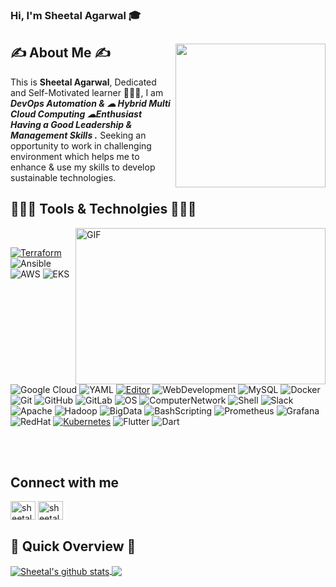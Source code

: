 <!--Header-->
### Hi, I'm Sheetal Agarwal 🎓
  <div>
  
  </div>
  

<!--About Me-->
<div>
  

<div>
 <p>
  <img width="240" height="230" align='right' src="https://media.giphy.com/media/SWoSkN6DxTszqIKEqv/giphy.gif"> 
</p>
 
 

##  ✍ About Me ✍
 
 This is <b> Sheetal Agarwal</b>, Dedicated and Self-Motivated learner </b>👨🏼‍💻, I am <em><b>DevOps Automation & ☁ Hybrid Multi Cloud Computing ☁Enthusiast Having a Good Leadership & Management Skills .</b></em> Seeking an opportunity to work in challenging environment which helps me to enhance & use my skills to develop sustainable technologies.


</div>




## 👨🏼‍💻 Tools & Technolgies 👨🏼‍💻 

<img align="right" alt="GIF" src="https://raw.githubusercontent.com/SheetalAgarwal26/SheetalAgarwal26/main/images/7139c9e132669abc7c8ad116787b638c.gif" width = "400" height="250"/>
<br>
  
  [![Terraform](https://img.shields.io/badge/Automation-Terraform-623ce4?style=flat-square&logo=terraform&logoColor=white)](https://www.terraform.io/)
  ![Ansible](https://img.shields.io/badge/Automation-Ansible-yellow??style=flat-square&logo=ansible&logoColor=white)
![AWS](https://img.shields.io/badge/Cloud-AWS-yellow?style=flat-square&logo=amazon-aws&logoColor=white)
![EKS](https://img.shields.io/badge/EKS-AWS-purple?style=flat-square&logo=amazon-aws&logoColor=white)
![Google Cloud](https://img.shields.io/badge/Google%20Cloud-black?style=flat-square&logo=google-cloud)
![YAML](https://img.shields.io/badge/Scripting%20Language%20-YAML-purple?style=flat-square)
[![Editor](https://img.shields.io/badge/Editor-VSCode-blue?style=flat-square&logo=visual-studio-code&logoColor=white)](https://code.visualstudio.com/)
![WebDevelopment ](https://img.shields.io/badge/-Web%20Development-white?style=flat-square)
![MySQL](https://img.shields.io/badge/-MySQL-yellow?style=flat-square&logo=mysql&logoColor=green)
![Docker](https://img.shields.io/badge/-Docker-black?style=flat-square&logo=docker)
![Git](https://img.shields.io/badge/-Git-blue?style=flat-square&logo=git)
![GitHub](https://img.shields.io/badge/-GitHub-181717?style=flat-square&logo=github)
![GitLab](https://img.shields.io/badge/-GitLab-FCA121?style=flat-square&logo=gitlab)
![OS](https://img.shields.io/badge/OS-Linux-informational?style=flat-square&logo=linux&logoColor=white)
![ComputerNetwork](https://img.shields.io/badge/-Computer%20Networking-orange?style=flat-square&logo=network)
![Shell](https://img.shields.io/badge/-Shell-blasck?style=plastic&logo=Shell)
 ![Slack](https://img.shields.io/badge/-Slack-E01563?style=flat-square&logo=Slack&logoColor=white)
 ![Apache](https://img.shields.io/badge/-Apache-D22128?style=flat-square&logo=Apache&logoColor=white)
 ![Hadoop](https://img.shields.io/badge/-Hadoop-blue?style=flat-square&logo=apache-hadoop&logoColor=violet)
 ![BigData](https://img.shields.io/badge/-BigData-purple?style=flat-square)
 ![BashScripting](https://img.shields.io/badge/-BashScripting-blue?style=flat-square)
 ![Prometheus](https://img.shields.io/badge/-Prometheus-000?&logo=Prometheus)
 ![Grafana](https://img.shields.io/badge/-Grafana-000?&logo=Grafana)
 ![RedHat](https://img.shields.io/badge/OS-RedHat--8-red?style=flat-square&logo=RedHat8&logoColor=black)
 [![Kubernetes](https://img.shields.io/badge/-Kubernetes-326CE5?style=flat-square&logo=Kubernetes&logoColor=ffffff)](https://kubernetes.io/)
 ![Flutter](https://img.shields.io/badge/App%20Development%20-Flutter-green??style=flat&logo=flutter)
 ![Dart](https://img.shields.io/badge/Android%20Language%20-Dart-yellow??style=flat&logo=dart&logoColor=yellow)

</br>
</br>

</div>

## Connect with me 
<p align="left">
<a href="https://linkedin.com/in/sheetalagarwal544" target="blank"><img align="center" src="https://cdn.jsdelivr.net/npm/simple-icons@3.0.1/icons/linkedin.svg" alt="sheetalagarwal544" height="30" width="40" /></a>
<a href="https://sheetalagarwal26.medium.com/" target="blank"><img align="center" src="https://cdn.jsdelivr.net/npm/simple-icons@3.0.1/icons/medium.svg" alt="sheetalagarwal544" height="30" width="40" /></a>
</p>
</div>



<!--Github Progess bar-->

## 📝 Quick Overview 📝
    
<a href="https://github.com/hackcoderr/github-readme-stats">
  <img align="center" src="https://github-readme-stats.anuraghazra1.vercel.app/api?username=SheetalAgarwal26&show_icons=true&include_all_commits=true&theme=radical" alt="Sheetal's github stats" />
</a>
<a href="https://github.com/hackcoderr/github-readme-stats">
 
  <img align="center" src="https://github-readme-stats.anuraghazra1.vercel.app/api/top-langs/?username=Onkar179&layout=compact&theme=radical" />
</a> 
